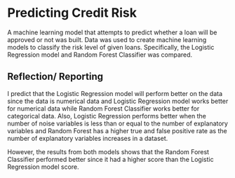 # Predicting Credit Risk

A machine learning model that attempts to predict whether a loan will be approved or not was built. Data was used to create machine learning models to classify the risk level of given loans. Specifically, the Logistic Regression model and Random Forest Classifier was compared.

## Reflection/ Reporting 
I predict that the Logistic Regression model will perform better on the data since the data is numerical data and Logistic Regression model works better for numerical data while Random Forest Classifier works better for categorical data. Also, Logistic Regression performs better when the number of noise variables is less than or equal to the number of explanatory variables and Random Forest has a higher true and false positive rate as the number of explanatory variables increases in a dataset.

However, the results from both models shows that the Random Forest Classifier performed better since it had a higher score than the Logistic Regression model score.
